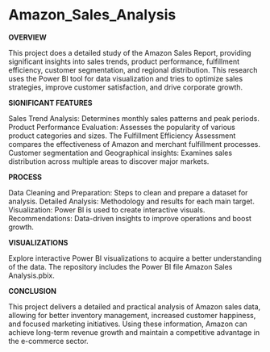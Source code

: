 # Amazon_Sales_Analysis


**OVERVIEW**
 
This project does a detailed study of the Amazon Sales Report, providing significant insights into sales trends, product performance, fulfillment efficiency, customer segmentation, and regional distribution. This research uses the Power BI tool for data visualization and tries to optimize sales strategies, improve customer satisfaction, and drive corporate growth.

**SIGNIFICANT FEATURES**

Sales Trend Analysis: Determines monthly sales patterns and peak periods.
Product Performance Evaluation: Assesses the popularity of various product categories and sizes.
The Fulfillment Efficiency Assessment compares the effectiveness of Amazon and merchant fulfillment processes.
Customer segmentation and Geographical insights: Examines sales distribution across multiple areas to discover major markets.

**PROCESS**

Data Cleaning and Preparation: Steps to clean and prepare a dataset for analysis.
Detailed Analysis: Methodology and results for each main target.
Visualization: Power BI is used to create interactive visuals.
Recommendations: Data-driven insights to improve operations and boost growth.

**VISUALIZATIONS**

Explore interactive Power BI visualizations to acquire a better understanding of the data. The repository includes the Power BI file Amazon Sales Analysis.pbix.

**CONCLUSION**

This project delivers a detailed and practical analysis of Amazon sales data, allowing for better inventory management, increased customer happiness, and focused marketing initiatives. Using these information, Amazon can achieve long-term revenue growth and maintain a competitive advantage in the e-commerce sector.











